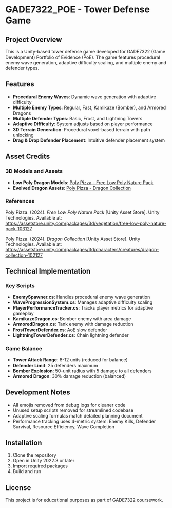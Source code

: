 # GADE7322_POE - Tower Defense Game

## Project Overview
This is a Unity-based tower defense game developed for GADE7322 (Game Development) Portfolio of Evidence (PoE). The game features procedural enemy wave generation, adaptive difficulty scaling, and multiple enemy and defender types.

## Features
- **Procedural Enemy Waves**: Dynamic wave generation with adaptive difficulty
- **Multiple Enemy Types**: Regular, Fast, Kamikaze (Bomber), and Armored Dragons
- **Multiple Defender Types**: Basic, Frost, and Lightning Towers
- **Adaptive Difficulty**: System adjusts based on player performance
- **3D Terrain Generation**: Procedural voxel-based terrain with path unlocking
- **Drag & Drop Defender Placement**: Intuitive defender placement system

## Asset Credits

### 3D Models and Assets
- **Low Poly Dragon Models**: [Poly Pizza - Free Low Poly Nature Pack](https://assetstore.unity.com/packages/3d/vegetation/free-low-poly-nature-pack-103127)
- **Evolved Dragon Assets**: [Poly Pizza - Dragon Collection](https://assetstore.unity.com/packages/3d/characters/creatures/dragon-collection-102127)

### References
Poly Pizza. (2024). *Free Low Poly Nature Pack* [Unity Asset Store]. Unity Technologies. Available at: https://assetstore.unity.com/packages/3d/vegetation/free-low-poly-nature-pack-103127

Poly Pizza. (2024). *Dragon Collection* [Unity Asset Store]. Unity Technologies. Available at: https://assetstore.unity.com/packages/3d/characters/creatures/dragon-collection-102127

## Technical Implementation

### Key Scripts
- **EnemySpawner.cs**: Handles procedural enemy wave generation
- **WaveProgressionSystem.cs**: Manages adaptive difficulty scaling
- **PlayerPerformanceTracker.cs**: Tracks player metrics for adaptive gameplay
- **KamikazeDragon.cs**: Bomber enemy with area damage
- **ArmoredDragon.cs**: Tank enemy with damage reduction
- **FrostTowerDefender.cs**: AoE slow defender
- **LightningTowerDefender.cs**: Chain lightning defender

### Game Balance
- **Tower Attack Range**: 8-12 units (reduced for balance)
- **Defender Limit**: 25 defenders maximum
- **Bomber Explosion**: 50-unit radius with 5 damage to all defenders
- **Armored Dragon**: 30% damage reduction (balanced)

## Development Notes
- All emojis removed from debug logs for cleaner code
- Unused setup scripts removed for streamlined codebase
- Adaptive scaling formulas match detailed planning document
- Performance tracking uses 4-metric system: Enemy Kills, Defender Survival, Resource Efficiency, Wave Completion

## Installation
1. Clone the repository
2. Open in Unity 2022.3 or later
3. Import required packages
4. Build and run

## License
This project is for educational purposes as part of GADE7322 coursework.
